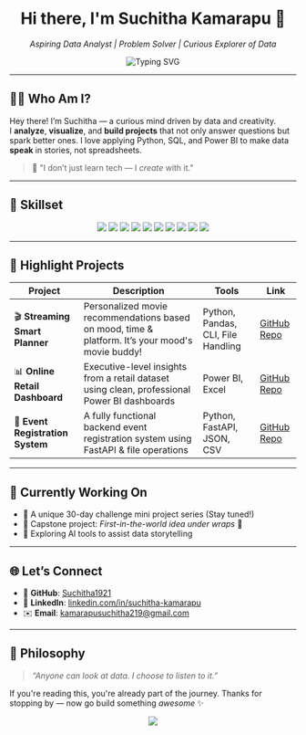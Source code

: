 <h1 align="center">Hi there, I'm Suchitha Kamarapu 👋</h1>
<p align="center">
  <em>Aspiring Data Analyst | Problem Solver | Curious Explorer of Data</em>
</p>

<p align="center">
  <img src="https://readme-typing-svg.demolab.com?font=Fira+Code&pause=1000&color=F7809E&width=435&lines=Turning+data+into+decisions...;Powering+insights+with+Python+%26+BI...;Welcome+to+my+Data+Journey!" alt="Typing SVG" />
</p>

---

## 👩‍💻 Who Am I?

Hey there! I’m Suchitha — a curious mind driven by data and creativity.  
I **analyze**, **visualize**, and **build projects** that not only answer questions but spark better ones. I love applying Python, SQL, and Power BI to make data **speak** in stories, not spreadsheets.

> 🚀 "I don’t just learn tech — I *create* with it."

---

## 🧠 Skillset

<p align="center">
  <img src="https://img.shields.io/badge/Python-3776AB?style=for-the-badge&logo=python&logoColor=white" />
  <img src="https://img.shields.io/badge/SQL-336791?style=for-the-badge&logo=postgresql&logoColor=white" />
  <img src="https://img.shields.io/badge/Power%20BI-F2C811?style=for-the-badge&logo=powerbi&logoColor=black" />
  <img src="https://img.shields.io/badge/Excel-217346?style=for-the-badge&logo=microsoft-excel&logoColor=white" />
  <img src="https://img.shields.io/badge/FastAPI-009688?style=for-the-badge&logo=fastapi&logoColor=white" />
  <img src="https://img.shields.io/badge/Pandas-150458?style=for-the-badge&logo=pandas&logoColor=white" />
  <img src="https://img.shields.io/badge/Git-F05032?style=for-the-badge&logo=git&logoColor=white" />
  <img src="https://img.shields.io/badge/VS%20Code-007ACC?style=for-the-badge&logo=visual-studio-code&logoColor=white" />
  <img src="https://img.shields.io/badge/JSON-%23cccccc?style=for-the-badge&logo=json&logoColor=black" />
  <img src="https://img.shields.io/badge/CSV-134074?style=for-the-badge&logo=files&logoColor=white" />
</p>

---

## 🌟 Highlight Projects

| Project | Description | Tools | Link |
|--------|-------------|-------|------|
| 🎬 **Streaming Smart Planner** | Personalized movie recommendations based on mood, time & platform. It’s your mood's movie buddy! | Python, Pandas, CLI, File Handling | [GitHub Repo](https://github.com/Suchitha1921/Streaming-Smart-Planner) |
| 📊 **Online Retail Dashboard** | Executive-level insights from a retail dataset using clean, professional Power BI dashboards | Power BI, Excel | [GitHub Repo](https://github.com/Suchitha1921/Online-Retail-PowerBI-Dashboard) |
| 📁 **Event Registration System** | A fully functional backend event registration system using FastAPI & file operations | Python, FastAPI, JSON, CSV | [GitHub Repo](https://github.com/Suchitha1921/Event-Registration-System) |

---

## 🧪 Currently Working On

- 📅 A unique 30-day challenge mini project series (Stay tuned!)
- 🧪 Capstone project: *First-in-the-world idea under wraps* 👀
- 🧠 Exploring AI tools to assist data storytelling

---

## 🌐 Let’s Connect

- 🔗 **GitHub**: [Suchitha1921](https://github.com/Suchitha1921)
- 💼 **LinkedIn**: [linkedin.com/in/suchitha-kamarapu](https://www.linkedin.com/in/suchitha-kamarapu)
- ✉️ **Email**: kamarapusuchitha219@gmail.com

---

## 📌 Philosophy

> _“Anyone can look at data. I choose to listen to it.”_

If you're reading this, you're already part of the journey. Thanks for stopping by — now go build something *awesome* ✨

<p align="center">
  <img src="https://capsule-render.vercel.app/api?type=waving&color=F781BF&height=100&section=footer"/>
</p>
